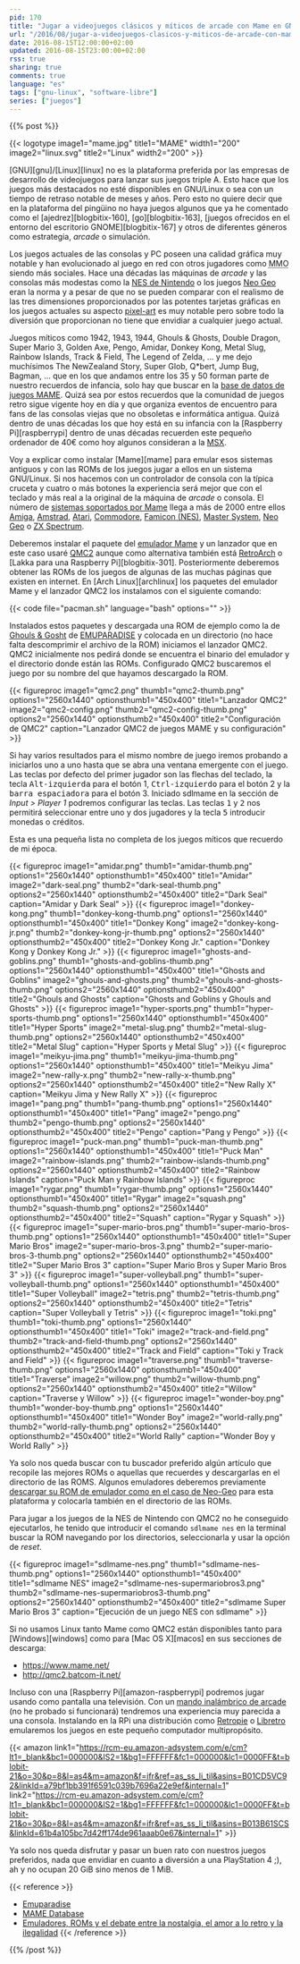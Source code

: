 ```yaml
---
pid: 170
title: "Jugar a videojuegos clásicos y míticos de arcade con Mame en GNU/Linux"
url: "/2016/08/jugar-a-videojuegos-clasicos-y-miticos-de-arcade-con-mame-en-gnu-linux/"
date: 2016-08-15T12:00:00+02:00
updated: 2016-08-15T23:00:00+02:00
rss: true
sharing: true
comments: true
language: "es"
tags: ["gnu-linux", "software-libre"]
series: ["juegos"]
---
```


{{% post %}}

{{< logotype image1="mame.jpg" title1="MAME" width1="200" image2="linux.svg" title2="Linux" width2="200" >}}

[GNU][gnu]/[Linux][linux] no es la plataforma preferida por las empresas de desarrollo de videojuegos para lanzar sus juegos triple A. Esto hace que los juegos más destacados no esté disponibles en GNU/Linux o sea con un tiempo de retraso notable de meses y años. Pero esto no quiere decir que en la plataforma del pingüino no haya juegos algunos que ya he comentado como el [ajedrez][blogbitix-160], [go][blogbitix-163], [juegos ofrecidos en el entorno del escritorio GNOME][blogbitix-167] y otros de diferentes géneros como estrategia, _arcade_ o simulación.

Los juegos actuales de las consolas y PC poseen una calidad gráfica muy notable y han evolucionado al juego en red con otros jugadores como <abbr title="Massively Multiplayer Online">MMO</abbr> siendo más sociales. Hace una décadas las máquinas de _arcade_ y las consolas más modestas como la [NES de Nintendo](https://es.wikipedia.org/wiki/Nintendo_Entertainment_System) o los juegos [Neo Geo](https://es.wikipedia.org/wiki/Neo-Geo) eran la norma y a pesar de que no se pueden comparar con el realismo de las tres dimensiones proporcionados por las potentes tarjetas gráficas en los juegos actuales su aspecto [pixel-art](https://es.wikipedia.org/wiki/Pixel_art) es muy notable pero sobre todo la diversión que proporcionan no tiene que envidiar a cualquier juego actual.

Juegos míticos como 1942, 1943, 1944, Ghouls & Ghosts, Double Dragon, Super Mario 3, Golden Axe, Pengo, Amidar, Donkey Kong, Metal Slug, Rainbow Islands, Track & Field, The Legend of Zelda, ... y me dejo muchísimos The NewZealand Story, Super Glob, Q*bert, Jump Bug, Bagman, ... que en los que andamos entre los 35 y 50 forman parte de nuestro recuerdos de infancia, solo hay que buscar en la [base de datos de juegos MAME](http://www.mamedb.com). Quizá sea por estos recuerdos que la comunidad de juegos retro sigue vigente hoy en día y que organiza eventos de encuentro para fans de las consolas viejas que no obsoletas e informática antigua. Quizá dentro de unas décadas los que hoy está en su infancia con la [Raspberry Pi][raspberrypi] dentro de unas décadas recuerden este pequeño ordenador de 40€ como hoy algunos consideran a la [MSX](https://es.wikipedia.org/wiki/MSX).

Voy a explicar como instalar [Mame][mame] para emular esos sistemas antiguos y con las ROMs de los juegos jugar a ellos en un sistema GNU/Linux. Si nos hacemos con un controlador de consola con la típica cruceta y cuatro o  más botones la experiencia será mejor que con el teclado y más real a la original de la máquina de _arcade_ o consola. El número de  [sistemas soportados por Mame](http://www.progettoemma.net/mess/sysset.php) llega a más de 2000 entre ellos [Amiga](https://en.wikipedia.org/wiki/Amiga), [Amstrad](https://en.wikipedia.org/wiki/Amstrad), [Atari](https://en.wikipedia.org/wiki/Atari), [Commodore](https://en.wikipedia.org/wiki/Commodore_International), [Famicon (NES)](https://es.wikipedia.org/wiki/Nintendo_Entertainment_System), [Master System](https://es.wikipedia.org/wiki/Master_System), [Neo Geo](https://es.wikipedia.org/wiki/Neo-Geo) o [ZX Spectrum](https://es.wikipedia.org/wiki/Sinclair_ZX_Spectrum).

Deberemos instalar el paquete del [emulador Mame](https://www.archlinux.org/packages/community/x86_64/mame/) y un lanzador que en este caso usaré [QMC2](https://www.archlinux.org/packages/community/x86_64/qmc2/) aunque como alternativa también está [RetroArch](https://wiki.archlinux.org/index.php/RetroArch) o [Lakka para una Raspberry Pi][blogbitix-301]. Posteriormente deberemos obtener las ROMs de los juegos de algunas de las muchas páginas que existen en internet. En [Arch Linux][archlinux] los paquetes del emulador Mame y el lanzador QMC2 los instalamos con el siguiente comando:

{{< code file="pacman.sh" language="bash" options="" >}}

Instalados estos paquetes y descargada una ROM de ejemplo como la de [Ghouls & Gosht](https://www.emuparadise.me/M.A.M.E._-_Multiple_Arcade_Machine_Emulator_ROMs\/Ghouls'n_Ghosts_(World)/13191) de [EMUPARADISE](http://www.emuparadise.me) y colocada en un directorio (no hace falta descomprimir el archivo de la ROM) iniciamos el lanzador QMC2. QMC2 inicialmente nos pedirá donde se encuentra el binario del emulador y el directorio donde están las ROMs. Configurado QMC2 buscaremos el juego por su nombre del que hayamos descargado la ROM.

{{< figureproc
    image1="qmc2.png" thumb1="qmc2-thumb.png" options1="2560x1440" optionsthumb1="450x400" title1="Lanzador QMC2"
    image2="qmc2-config.png" thumb2="qmc2-config-thumb.png" options2="2560x1440" optionsthumb2="450x400" title2="Configuración de QMC2"
    caption="Lanzador QMC2 de juegos MAME y su configuración" >}}

Si hay varios resultados para el mismo nombre de juego iremos probando a iniciarlos uno a uno hasta que se abra una ventana emergente con el juego. Las teclas por defecto del primer jugador son las flechas del teclado, la tecla <kbd>Alt-izquierda</kbd> para el botón 1, <kbd>Ctrl-izquierdo</kbd> para el botón 2 y la <kbd>barra espaciadora</kbd> para el botón 3. Iniciado sdlmame en la sección de _Input > Player 1_ podremos configurar las teclas. Las teclas <kbd>1</kbd> y <kbd>2</kbd> nos permitirá seleccionar entre uno y dos jugadores y la tecla <kbd>5</kbd> introducir monedas o créditos.

Esta es una pequeña lista no completa de los juegos míticos que recuerdo de mi época.

{{< figureproc
    image1="amidar.png" thumb1="amidar-thumb.png" options1="2560x1440" optionsthumb1="450x400" title1="Amidar"
    image2="dark-seal.png" thumb2="dark-seal-thumb.png" options2="2560x1440" optionsthumb2="450x400" title2="Dark Seal"
    caption="Amidar y Dark Seal" >}}
{{< figureproc
    image1="donkey-kong.png" thumb1="donkey-kong-thumb.png" options1="2560x1440" optionsthumb1="450x400" title1="Donkey Kong"
    image2="donkey-kong-jr.png" thumb2="donkey-kong-jr-thumb.png" options2="2560x1440" optionsthumb2="450x400" title2="Donkey Kong Jr."
    caption="Donkey Kong y Donkey Kong Jr." >}}
{{< figureproc
    image1="ghosts-and-goblins.png" thumb1="ghosts-and-goblins-thumb.png" options1="2560x1440" optionsthumb1="450x400" title1="Ghosts and Goblins"
    image2="ghouls-and-ghosts.png" thumb2="ghouls-and-ghosts-thumb.png" options2="2560x1440" optionsthumb2="450x400" title2="Ghouls and Ghosts"
    caption="Ghosts and Goblins y Ghouls and Ghosts" >}}
{{< figureproc
    image1="hyper-sports.png" thumb1="hyper-sports-thumb.png" options1="2560x1440" optionsthumb1="450x400" title1="Hyper Sports"
    image2="metal-slug.png" thumb2="metal-slug-thumb.png" options2="2560x1440" optionsthumb2="450x400" title2="Metal Slug"
    caption="Hyper Sports y Metal Slug" >}}
{{< figureproc
    image1="meikyu-jima.png" thumb1="meikyu-jima-thumb.png" options1="2560x1440" optionsthumb1="450x400" title1="Meikyu Jima"
    image2="new-rally-x.png" thumb2="new-rally-x-thumb.png" options2="2560x1440" optionsthumb2="450x400" title2="New Rally X"
    caption="Meikyu Jima y New Rally X" >}}
{{< figureproc
    image1="pang.png" thumb1="pang-thumb.png" options1="2560x1440" optionsthumb1="450x400" title1="Pang"
    image2="pengo.png" thumb2="pengo-thumb.png" options2="2560x1440" optionsthumb2="450x400" title2="Pengo"
    caption="Pang y Pengo" >}}
{{< figureproc
    image1="puck-man.png" thumb1="puck-man-thumb.png" options1="2560x1440" optionsthumb1="450x400" title1="Puck Man"
    image2="rainbow-islands.png" thumb2="rainbow-islands-thumb.png" options2="2560x1440" optionsthumb2="450x400" title2="Rainbow Islands"
    caption="Puck Man y Rainbow Islands" >}}
{{< figureproc
    image1="rygar.png" thumb1="rygar-thumb.png" options1="2560x1440" optionsthumb1="450x400" title1="Rygar"
    image2="squash.png" thumb2="squash-thumb.png" options2="2560x1440" optionsthumb2="450x400" title2="Squash"
    caption="Rygar y Squash" >}}
{{< figureproc
    image1="super-mario-bros.png" thumb1="super-mario-bros-thumb.png" options1="2560x1440" optionsthumb1="450x400" title1="Super Mario Bros"
    image2="super-mario-bros-3.png" thumb2="super-mario-bros-3-thumb.png" options2="2560x1440" optionsthumb2="450x400" title2="Super Mario Bros 3"
    caption="Super Mario Bros y Super Mario Bros 3" >}}
{{< figureproc
    image1="super-volleyball.png" thumb1="super-volleyball-thumb.png" options1="2560x1440" optionsthumb1="450x400" title1="Super Volleyball"
    image2="tetris.png" thumb2="tetris-thumb.png" options2="2560x1440" optionsthumb2="450x400" title2="Tetris"
    caption="Super Volleyball y Tetris" >}}
{{< figureproc
    image1="toki.png" thumb1="toki-thumb.png" options1="2560x1440" optionsthumb1="450x400" title1="Toki"
    image2="track-and-field.png" thumb2="track-and-field-thumb.png" options2="2560x1440" optionsthumb2="450x400" title2="Track and Field"
    caption="Toki y Track and Field" >}}
{{< figureproc
    image1="traverse.png" thumb1="traverse-thumb.png" options1="2560x1440" optionsthumb1="450x400" title1="Traverse"
    image2="willow.png" thumb2="willow-thumb.png" options2="2560x1440" optionsthumb2="450x400" title2="Willow"
    caption="Traverse y Willow" >}}
{{< figureproc
    image1="wonder-boy.png" thumb1="wonder-boy-thumb.png" options1="2560x1440" optionsthumb1="450x400" title1="Wonder Boy"
    image2="world-rally.png" thumb2="world-rally-thumb.png" options2="2560x1440" optionsthumb2="450x400" title2="World Rally"
    caption="Wonder Boy y World Rally" >}}

Ya solo nos queda buscar con tu buscador preferido algún artículo que recopile las mejores ROMs o aquellas que recuerdes y descargarlas en el directorio de las ROMS. Algunos emuladores deberemos previamente [descargar su ROM de emulador como en el caso de Neo-Geo](https://www.emuparadise.me/M.A.M.E._-_Multiple_Arcade_Machine_Emulator_ROMs/Neo-Geo/15030) para esta plataforma y colocarla también en el directorio de las ROMs.

Para jugar a los juegos de la NES de Nintendo con QMC2 no he conseguido ejecutarlos, he tenido que introducir el comando <code>sdlmame nes</code> en la terminal buscar la ROM navegando por los directorios, seleccionarla y usar la opción de _reset_.

{{< figureproc
    image1="sdlmame-nes.png" thumb1="sdlmame-nes-thumb.png" options1="2560x1440" optionsthumb1="450x400" title1="sdlmame NES"
    image2="sdlmame-nes-supermariobros3.png" thumb2="sdlmame-nes-supermariobros3-thumb.png" options2="2560x1440" optionsthumb2="450x400" title2="sdlmame Super Mario Bros 3"
    caption="Ejecución de un juego NES con sdlmame" >}}

Si no usamos Linux tanto Mame como QMC2 están disponibles tanto para [Windows][windows] como para [Mac OS X][macos] en sus secciones de descarga:

* https://www.mame.net/
* http://qmc2.batcom-it.net/

Incluso con una [Raspberry Pi][amazon-raspberrypi] podremos jugar usando como pantalla una televisión. Con un [mando inalámbrico de arcade](https://amzn.to/2bjiYN8) (no he probado si funcionará) tendremos una experiencia muy parecida a una consola. Instalando en la RPi una distribución como [Retropie](https://retropie.org.uk/) o [Libretro](https://www.libretro.com/) emularemos los juegos en este pequeño computador multipropósito.

{{< amazon
    link1="https://rcm-eu.amazon-adsystem.com/e/cm?lt1=_blank&bc1=000000&IS2=1&bg1=FFFFFF&fc1=000000&lc1=0000FF&t=blobit-21&o=30&p=8&l=as4&m=amazon&f=ifr&ref=as_ss_li_til&asins=B01CD5VC92&linkId=a79bf1bb391f6591c039b7696a22e9ef&internal=1"
    link2="https://rcm-eu.amazon-adsystem.com/e/cm?lt1=_blank&bc1=000000&IS2=1&bg1=FFFFFF&fc1=000000&lc1=0000FF&t=blobit-21&o=30&p=8&l=as4&m=amazon&f=ifr&ref=as_ss_li_til&asins=B013B61SCS&linkId=61b4a105bc7d42ff174de961aaab0e67&internal=1" >}}

Ya solo nos queda disfrutar y pasar un buen rato con nuestros juegos preferidos, nada que envidiar en cuanto a diversión a una PlayStation 4 ;), ah y no ocupan 20 GiB sino menos de 1 MiB.

{{< reference >}}
* [Emuparadise](http://www.emuparadise.me)
* [MAME Database](http://www.mamedb.com)
* [Emuladores, ROMs y el debate entre la nostalgia, el amor a lo retro y la ilegalidad](https://www.xataka.com/videojuegos/emuladores-roms-y-el-debate-entre-la-nostalgia-el-amor-a-lo-retro-y-la-ilegalidad)
{{< /reference >}}

{{% /post %}}
